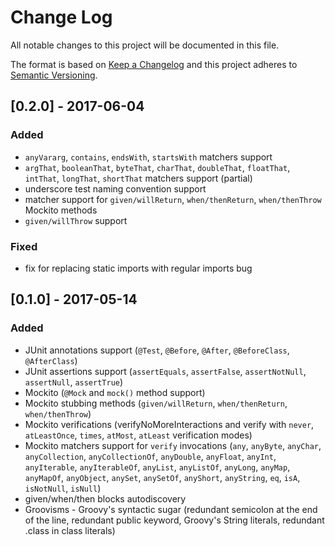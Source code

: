 # Change Log
All notable changes to this project will be documented in this file.

The format is based on [Keep a Changelog](http://keepachangelog.com/)
and this project adheres to [Semantic Versioning](http://semver.org/).

## [0.2.0] - 2017-06-04
### Added
- `anyVararg`, `contains`, `endsWith`, `startsWith` matchers support
- `argThat`, `booleanThat`, `byteThat`, `charThat`, `doubleThat`, `floatThat`, `intThat`, `longThat`, `shortThat` matchers support (partial)
- underscore test naming convention support
- matcher support for `given/willReturn`, `when/thenReturn`, `when/thenThrow` Mockito methods
- `given/willThrow` support

### Fixed 
- fix for replacing static imports with regular imports bug

## [0.1.0] - 2017-05-14
### Added
- JUnit annotations support (`@Test`, `@Before`, `@After`, `@BeforeClass`, `@AfterClass`)
- JUnit assertions support (`assertEquals`, `assertFalse`, `assertNotNull`, `assertNull`, `assertTrue`)
- Mockito (`@Mock` and `mock()` method support)
- Mockito stubbing methods (`given/willReturn`, `when/thenReturn`, `when/thenThrow`)
- Mockito verifications (verifyNoMoreInteractions and verify with `never`, `atLeastOnce`, `times`, `atMost`, `atLeast` verification modes)
- Mockito matchers support for `verify` invocations (`any`, `anyByte`, `anyChar`, `anyCollection`, `anyCollectionOf`, `anyDouble`, `anyFloat`, `anyInt`, `anyIterable`, `anyIterableOf`, `anyList`, `anyListOf`, `anyLong`, `anyMap`, `anyMapOf`, `anyObject`, `anySet`, `anySetOf`, `anyShort`, `anyString`, `eq`, `isA`, `isNotNull`, `isNull`)
- given/when/then blocks autodiscovery
- Groovisms - Groovy's syntactic sugar (redundant semicolon at the end of the line, redundant public keyword, Groovy's String literals, redundant .class in class literals)